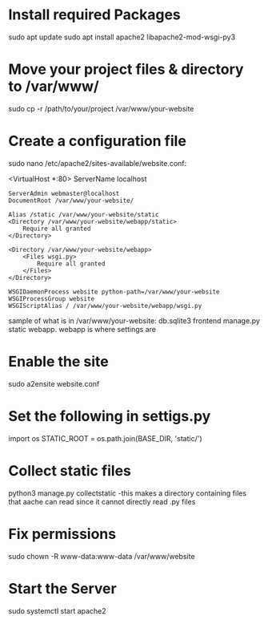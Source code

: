 # Install required Packages
sudo apt update
sudo apt install apache2 libapache2-mod-wsgi-py3
# Move your project files & directory to /var/www/
sudo cp -r /path/to/your/project /var/www/your-website
# Create a configuration file
sudo nano /etc/apache2/sites-available/website.conf:


  <VirtualHost *:80>
    ServerName localhost

    ServerAdmin webmaster@localhost
    DocumentRoot /var/www/your-website/

    Alias /static /var/www/your-website/static
    <Directory /var/www/your-website/webapp/static>
        Require all granted
    </Directory>

    <Directory /var/www/your-website/webapp>
        <Files wsgi.py>
            Require all granted
        </Files>
    </Directory>

    WSGIDaemonProcess website python-path=/var/www/your-website
    WSGIProcessGroup website
    WSGIScriptAlias / /var/www/your-website/webapp/wsgi.py
</VirtualHost>


sample of what is in /var/www/your-website:   db.sqlite3  frontend  manage.py  static  webapp. webapp is where settings are
# Enable the site
sudo a2ensite website.conf
# Set the following in settigs.py
import os
STATIC_ROOT = os.path.join(BASE_DIR, 'static/')
# Collect static files
python3 manage.py collectstatic
-this makes a directory containing files that aache can read since it cannot directly read .py files
# Fix permissions
sudo chown -R www-data:www-data /var/www/website
# Start the Server
sudo systemctl start apache2


